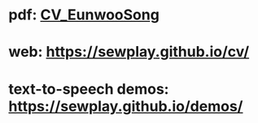 # pdf: [CV_EunwooSong](https://github.com/sewplay/cv/blob/master/CV_EunwooSong.pdf)
# web: https://sewplay.github.io/cv/
# text-to-speech demos: https://sewplay.github.io/demos/